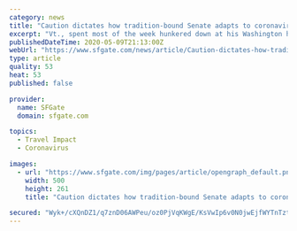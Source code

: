```yaml
---
category: news
title: "Caution dictates how tradition-bound Senate adapts to coronavirus pandemic"
excerpt: "Vt., spent most of the week hunkered down at his Washington home, working by phone and beaming into hearings by video to question witnesses. \"I hope that's not the new normal,\" Leahy said Thursday. But the longest-serving active senator,"
publishedDateTime: 2020-05-09T21:13:00Z
webUrl: "https://www.sfgate.com/news/article/Caution-dictates-how-tradition-bound-Senate-15258702.php"
type: article
quality: 53
heat: 53
published: false

provider:
  name: SFGate
  domain: sfgate.com

topics:
  - Travel Impact
  - Coronavirus

images:
  - url: "https://www.sfgate.com/img/pages/article/opengraph_default.png"
    width: 500
    height: 261
    title: "Caution dictates how tradition-bound Senate adapts to coronavirus pandemic"

secured: "Wyk+/cXQnDZ1/q7znD06AWPeu/oz0PjVqKWgE/KsVwIp6v0N0jwEjfWYTnTztgWfw0So+LE7NLMKHfxunSdHZ23N6nIQfHy3AOZdjnmBIpcTupdx2J44D5jk9TJNtM1WQG3KW5c4hILS95qyQ/h2e+kCK1m5qxtmYylF6UPnu6zdq1OiYr/hPhbJ/XO+VVltacaZBLO++BhhNUYYDNM8D9yno25NlG24LpR+VszucWHafylPCV5gkIcwk5J6B6VXeEwaWAT3LQ56UX+qFVhWuFXAOjS3ZqR4noWVlARdDgK5NXu3v7dCIFdYu4AKb2M/;4EekDe4dzj6H2QKo6njxDg=="
---
```


